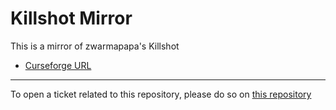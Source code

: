 # Killshot Mirror

This is a mirror of zwarmapapa's Killshot

- [Curseforge URL](https://www.curseforge.com/wow/addons/killshot)

----

To open a ticket related to this repository, please do so on [this repository](https://github.com/curseforge-mirror/.github)